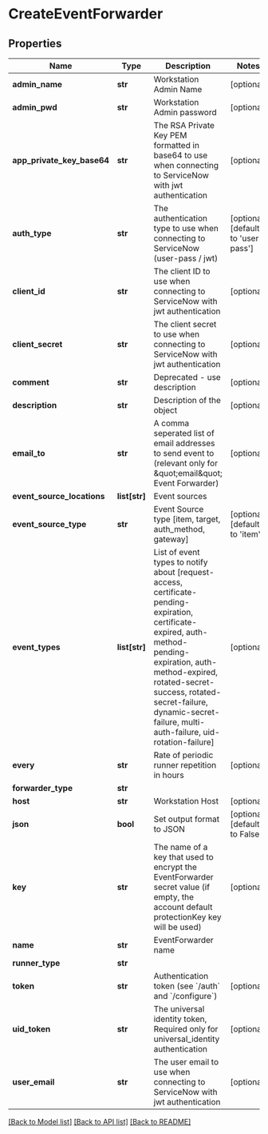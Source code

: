 # CreateEventForwarder

## Properties
Name | Type | Description | Notes
------------ | ------------- | ------------- | -------------
**admin_name** | **str** | Workstation Admin Name | [optional] 
**admin_pwd** | **str** | Workstation Admin password | [optional] 
**app_private_key_base64** | **str** | The RSA Private Key PEM formatted in base64 to use when connecting to ServiceNow with jwt authentication | [optional] 
**auth_type** | **str** | The authentication type to use when connecting to ServiceNow (user-pass / jwt) | [optional] [default to 'user-pass']
**client_id** | **str** | The client ID to use when connecting to ServiceNow with jwt authentication | [optional] 
**client_secret** | **str** | The client secret to use when connecting to ServiceNow with jwt authentication | [optional] 
**comment** | **str** | Deprecated - use description | [optional] 
**description** | **str** | Description of the object | [optional] 
**email_to** | **str** | A comma seperated list of email addresses to send event to (relevant only for \&quot;email\&quot; Event Forwarder) | [optional] 
**event_source_locations** | **list[str]** | Event sources | 
**event_source_type** | **str** | Event Source type [item, target, auth_method, gateway] | [optional] [default to 'item']
**event_types** | **list[str]** | List of event types to notify about [request-access, certificate-pending-expiration, certificate-expired, auth-method-pending-expiration, auth-method-expired, rotated-secret-success, rotated-secret-failure, dynamic-secret-failure, multi-auth-failure, uid-rotation-failure] | [optional] 
**every** | **str** | Rate of periodic runner repetition in hours | [optional] 
**forwarder_type** | **str** |  | 
**host** | **str** | Workstation Host | [optional] 
**json** | **bool** | Set output format to JSON | [optional] [default to False]
**key** | **str** | The name of a key that used to encrypt the EventForwarder secret value (if empty, the account default protectionKey key will be used) | [optional] 
**name** | **str** | EventForwarder name | 
**runner_type** | **str** |  | 
**token** | **str** | Authentication token (see &#x60;/auth&#x60; and &#x60;/configure&#x60;) | [optional] 
**uid_token** | **str** | The universal identity token, Required only for universal_identity authentication | [optional] 
**user_email** | **str** | The user email to use when connecting to ServiceNow with jwt authentication | [optional] 

[[Back to Model list]](../README.md#documentation-for-models) [[Back to API list]](../README.md#documentation-for-api-endpoints) [[Back to README]](../README.md)


